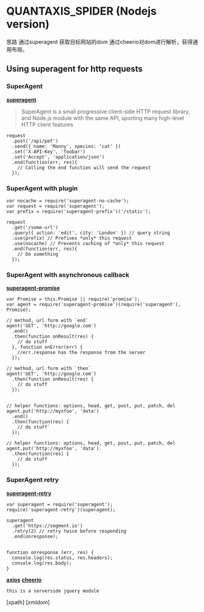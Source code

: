 # QUANTAXIS_SPIDER  (Nodejs version)


思路
通过superagent 获取目标网站的dom
通过cheerio对dom进行解析，获得通用布局。

## Using superagent for http requests

### SuperAgent
[**superagent**](https://github.com/visionmedia/superagent)
>SuperAgent is a small progressive client-side HTTP request library, and Node.js module with the same API, sporting many high-level HTTP client features
```Nodejs
request
  .post('/api/pet')
  .send({ name: 'Manny', species: 'cat' })
  .set('X-API-Key', 'foobar')
  .set('Accept', 'application/json')
  .end(function(err, res){
    // Calling the end function will send the request
  });
```

### SuperAgent with plugin
```Nodejs
var nocache = require('superagent-no-cache');
var request = require('superagent');
var prefix = require('superagent-prefix')('/static');

request
  .get('/some-url')
  .query({ action: 'edit', city: 'London' }) // query string
  .use(prefix) // Prefixes *only* this request
  .use(nocache) // Prevents caching of *only* this request
  .end(function(err, res){
    // Do something
  });
```

### SuperAgent with asynchronous callback

[**superagent-promise**](https://github.com/lightsofapollo/superagent-promise)
```Nodejs
var Promise = this.Promise || require('promise');
var agent = require('superagent-promise')(require('superagent'), Promise);

// method, url form with `end`
agent('GET', 'http://google.com')
  .end()
  .then(function onResult(res) {
    // do stuff
  }, function onError(err) {
    //err.response has the response from the server
  });

// method, url form with `then`
agent('GET', 'http://google.com')
  .then(function onResult(res) {
    // do stuff
  });


// helper functions: options, head, get, post, put, patch, del
agent.put('http://myxfoo', 'data')
  .end()
  .then(function(res) {
    // do stuff`
  });

// helper functions: options, head, get, post, put, patch, del
agent.put('http://myxfoo', 'data').
  .then(function(res) {
    // do stuff
  });
```
### SuperAgent retry
[**superagent-retry**](https://github.com/segmentio/superagent-retry)
```Nodejs
var superagent = require('superagent');
require('superagent-retry')(superagent);

superagent
  .get('https://segment.io')
  .retry(2) // retry twice before responding
  .end(onresponse);


function onresponse (err, res) {
  console.log(res.status, res.headers);
  console.log(res.body);
}
```
[**axios**]()
[**cheerio**]()
```Nodejs
this is a serverside jquery module

```
[xpath]
[xmldom]